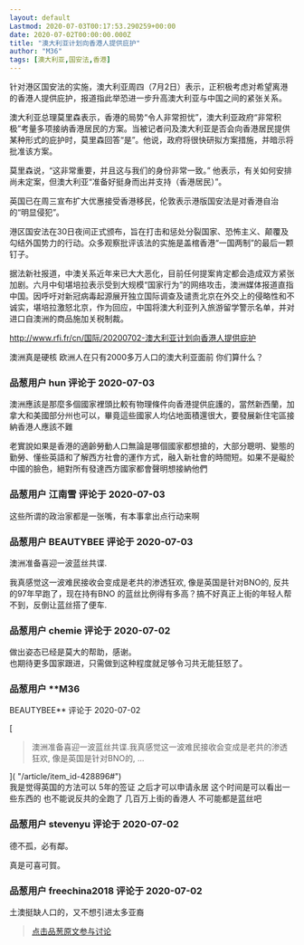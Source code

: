 ```yaml
---
layout: default
Lastmod: 2020-07-03T00:17:53.290259+00:00
date: 2020-07-02T00:00:00.000Z
title: "澳大利亚计划向香港人提供庇护"
author: "M36"
tags: [澳大利亚,国安法,香港]
---
```


针对港区国安法的实施，澳大利亚周四（7月2日）表示，正积极考虑对希望离港的香港人提供庇护，报道指此举恐进一步升高澳大利亚与中国之间的紧张关系。  
  
澳大利亚总理莫里森表示，香港的局势“令人非常担忧”，澳大利亚政府“非常积极”考量多项接纳香港居民的方案。当被记者问及澳大利亚是否会向香港居民提供某种形式的庇护时，莫里森回答“是”。他说，政府将很快研拟方案措施，并暗示将批准该方案。  
  
莫里森说，“这非常重要，并且这与我们的身份非常一致。” 他表示，有关如何安排尚未定案，但澳大利亚“准备好挺身而出并支持（香港居民）”。  
  
英国已在周三宣布扩大优惠接受香港移民，伦敦表示港版国安法是对香港自治的“明显侵犯”。  
  
港区国安法在30日夜间正式颁布，旨在打击和惩处分裂国家、恐怖主义、颠覆及勾结外国势力的行动。众多观察批评该法的实施是盖棺香港“一国两制”的最后一颗钉子。  
  
据法新社报道，中澳关系近年来已大大恶化，目前任何提案肯定都会造成双方紧张加剧。六月中旬堪培拉表示受到大规模“国家行为”的网络攻击，澳洲媒体报道直指中国。因呼吁对新冠病毒起源展开独立国际调查及谴责北京在外交上的侵略性和不诚实，堪培拉激怒北京，作为回应，中国将澳大利亚列入旅游留学警示名单，并对进口自澳洲的商品施加关税制裁。  
  
http://www.rfi.fr/cn/国际/20200702-澳大利亚计划向香港人提供庇护  
  
澳洲真是硬核 欧洲人在只有2000多万人口的澳大利亚面前 你们算什么？

            
### 品葱用户 **hun** 评论于 2020-07-03
        
澳洲應該是那麼多個國家裡頭比較有物理條件向香港提供庇護的，當然新西蘭，加拿大和美國部分州也可以，畢竟這些國家人均佔地面積還很大，要發展新住宅區接納香港人應該不難  
  
老實說如果是香港的適齡勞動人口無論是哪個國家都想搶的，大部分聰明、變態的勤勞、懂些英語和了解西方社會的運作方式，融入新社會的時間短。如果不是礙於中國的臉色，絕對所有發達西方國家都會聲明想接納他們
        


            
### 品葱用户 **江南雪** 评论于 2020-07-03
        
这些所谓的政治家都是一张嘴，有本事拿出点行动来啊
        


            
### 品葱用户 **BEAUTYBEE** 评论于 2020-07-03
        
澳洲准备喜迎一波蓝丝共谍.  
  
我真感觉这一波难民接收会变成是老共的渗透狂欢, 像是英国是针对BNO的, 反共的97年早跑了，现在持有BNO 的蓝丝比例得有多高？搞不好真正上街的年轻人帮不到，反倒让蓝丝搭了便车.
        


            
### 品葱用户 **chemie** 评论于 2020-07-02
        
做出姿态已经是莫大的帮助，感谢。  
也期待更多国家跟进，只需做到这种程度就足够令习共无能狂怒了。
        


            
### 品葱用户 **M36 
BEAUTYBEE** 评论于 2020-07-02
        
[

> 澳洲准备喜迎一波蓝丝共谍.我真感觉这一波难民接收会变成是老共的渗透狂欢, 像是英国是针对BNO的, ...

]( "/article/item_id-428896#")  
我是觉得英国的方法可以 5年的签证 之后才可以申请永居 这个时间是可以看出一些东西的 也不能说反共的全跑了 几百万上街的香港人 不可能都是蓝丝吧
        


            
### 品葱用户 **stevenyu** 评论于 2020-07-02
        
德不孤，必有鄰。  
  
真是可喜可賀。
        


            
### 品葱用户 **freechina2018** 评论于 2020-07-02
        
土澳挺缺人口的，又不想引进太多亚裔
        






> [点击品葱原文参与讨论](https://pincong.rocks/article/21124)

